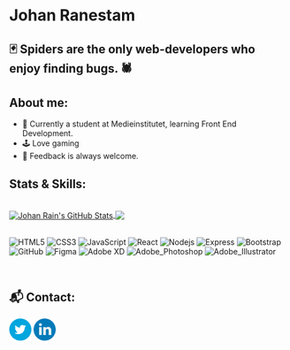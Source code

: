 # Johan Ranestam

## 🃏 Spiders are the only web-developers who enjoy finding bugs. 🕷

## About me:
- 🌱 Currently a student at Medieinstitutet, learning Front End Development.
- 🕹 Love gaming
- 🙏 Feedback is always welcome.

<!--
**johan-rain/johan-rain** is a ✨ _special_ ✨ repository because its `README.md` (this file) appears on your GitHub profile.

Here are some ideas to get you started:

- 🔭 I’m currently working on ...
- 🌱 I’m currently learning ...
- 👯 I’m looking to collaborate on ...
- 🤔 I’m looking for help with ...
- 💬 Ask me about ...
- 📫 How to reach me: ...
- 😄 Pronouns: ...
- ⚡ Fun fact: ...
-->

## Stats & Skills:
<br>
<a href="https://github.com/johan-rain">
  <img align="center" src="https://github-readme-stats.vercel.app/api?username=johan-rain&show_icons=true&theme=noctis_minimus&line_height=27" alt="Johan Rain's GitHub Stats" />
</a>
<a href="https://github.com/johan-rain">
  <img align="center" src="https://github-readme-stats.vercel.app/api/top-langs/?username=johan-rain&theme=noctis_minimus" />
</a>

<br>
<br>

![HTML5](https://img.shields.io/badge/-HTML5-1d1f21?style=for-the-badge&logo=html5&logoColor=E34F26)
![CSS3](https://img.shields.io/badge/-CSS3-1d1f21?style=for-the-badge&logo=css3&logoColor=1572B6)
![JavaScript](https://img.shields.io/badge/-JavaScript-1d1f21?style=for-the-badge&logo=javascript)
![React](https://img.shields.io/badge/React-20232A?style=for-the-badge&logo=react&logoColor=61DAFB)
![Nodejs](https://img.shields.io/badge/-Nodejs-1d1f21?style=for-the-badge&logo=node.js)
![Express](https://img.shields.io/badge/-Express-1d1f21?style=for-the-badge&logo=express)
![Bootstrap](https://img.shields.io/badge/-Bootstrap-1d1f21?style=for-the-badge&logo=bootstrap&logoColor=563D7C)
![GitHub](https://img.shields.io/badge/-GitHub-1d1f21?style=for-the-badge&logo=github)
![Figma](https://img.shields.io/badge/-Figma-1d1f21?style=for-the-badge&logo=figma)
![Adobe XD](https://img.shields.io/badge/-Adobe_XD-1d1f21?style=for-the-badge&logo=adobexd)
![Adobe_Photoshop](https://img.shields.io/badge/-Adobe_Photoshop-1d1f21?style=for-the-badge&logo=adobephotoshop)
![Adobe_Illustrator](https://img.shields.io/badge/-Adobe_Illustrator-1d1f21?style=for-the-badge&logo=adobeillustrator)

<br>

## 📬 Contact:

[<img src="https://github.com/johan-rain/johan-rain/blob/main/twitter-icon.png" height="40em" align="center"/>](https://twitter.com/johan_rain_)
[<img src="https://github.com/johan-rain/johan-rain/blob/main/li-icon.png" height="40em" align="center" />](https://www.linkedin.com/in/johan-ranestam-129412220/)
